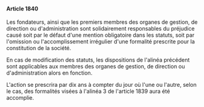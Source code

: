 #### Article 1840

Les fondateurs, ainsi que les premiers membres des organes de gestion, de direction ou d'administration sont solidairement responsables du préjudice causé soit par le défaut d'une mention obligatoire dans les statuts, soit par l'omission ou l'accomplissement irrégulier d'une formalité prescrite pour la constitution de la société.

En cas de modification des statuts, les dispositions de l'alinéa précédent sont applicables aux membres des organes de gestion, de direction ou d'administration alors en fonction.

L'action se prescrira par dix ans à compter du jour où l'une ou l'autre, selon le cas, des formalités visées à l'alinéa 3 de l'article 1839 aura été accomplie.

